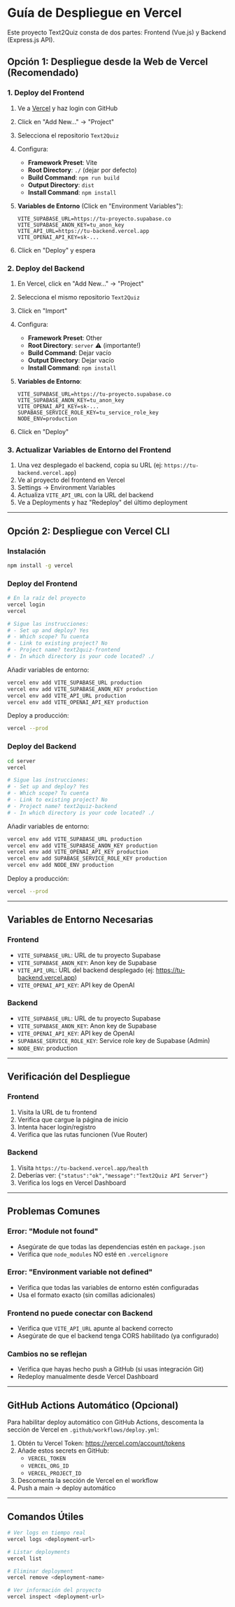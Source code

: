 # Guía de Despliegue en Vercel

Este proyecto Text2Quiz consta de dos partes: Frontend (Vue.js) y Backend (Express.js API).

## Opción 1: Despliegue desde la Web de Vercel (Recomendado)

### 1. Deploy del Frontend

1. Ve a [Vercel](https://vercel.com) y haz login con GitHub
2. Click en "Add New..." → "Project"
3. Selecciona el repositorio `Text2Quiz`
4. Configura:
   - **Framework Preset**: Vite
   - **Root Directory**: `./` (dejar por defecto)
   - **Build Command**: `npm run build`
   - **Output Directory**: `dist`
   - **Install Command**: `npm install`

5. **Variables de Entorno** (Click en "Environment Variables"):
   ```
   VITE_SUPABASE_URL=https://tu-proyecto.supabase.co
   VITE_SUPABASE_ANON_KEY=tu_anon_key
   VITE_API_URL=https://tu-backend.vercel.app
   VITE_OPENAI_API_KEY=sk-...
   ```

6. Click en "Deploy" y espera

### 2. Deploy del Backend

1. En Vercel, click en "Add New..." → "Project"
2. Selecciona el mismo repositorio `Text2Quiz`
3. Click en "Import"
4. Configura:
   - **Framework Preset**: Other
   - **Root Directory**: `server` ⚠️ (importante!)
   - **Build Command**: Dejar vacío
   - **Output Directory**: Dejar vacío
   - **Install Command**: `npm install`

5. **Variables de Entorno**:
   ```
   VITE_SUPABASE_URL=https://tu-proyecto.supabase.co
   VITE_SUPABASE_ANON_KEY=tu_anon_key
   VITE_OPENAI_API_KEY=sk-...
   SUPABASE_SERVICE_ROLE_KEY=tu_service_role_key
   NODE_ENV=production
   ```

6. Click en "Deploy"

### 3. Actualizar Variables de Entorno del Frontend

1. Una vez desplegado el backend, copia su URL (ej: `https://tu-backend.vercel.app`)
2. Ve al proyecto del frontend en Vercel
3. Settings → Environment Variables
4. Actualiza `VITE_API_URL` con la URL del backend
5. Ve a Deployments y haz "Redeploy" del último deployment

---

## Opción 2: Despliegue con Vercel CLI

### Instalación

```bash
npm install -g vercel
```

### Deploy del Frontend

```bash
# En la raíz del proyecto
vercel login
vercel

# Sigue las instrucciones:
# - Set up and deploy? Yes
# - Which scope? Tu cuenta
# - Link to existing project? No
# - Project name? text2quiz-frontend
# - In which directory is your code located? ./
```

Añadir variables de entorno:
```bash
vercel env add VITE_SUPABASE_URL production
vercel env add VITE_SUPABASE_ANON_KEY production
vercel env add VITE_API_URL production
vercel env add VITE_OPENAI_API_KEY production
```

Deploy a producción:
```bash
vercel --prod
```

### Deploy del Backend

```bash
cd server
vercel

# Sigue las instrucciones:
# - Set up and deploy? Yes
# - Which scope? Tu cuenta
# - Link to existing project? No
# - Project name? text2quiz-backend
# - In which directory is your code located? ./
```

Añadir variables de entorno:
```bash
vercel env add VITE_SUPABASE_URL production
vercel env add VITE_SUPABASE_ANON_KEY production
vercel env add VITE_OPENAI_API_KEY production
vercel env add SUPABASE_SERVICE_ROLE_KEY production
vercel env add NODE_ENV production
```

Deploy a producción:
```bash
vercel --prod
```

---

## Variables de Entorno Necesarias

### Frontend
- `VITE_SUPABASE_URL`: URL de tu proyecto Supabase
- `VITE_SUPABASE_ANON_KEY`: Anon key de Supabase
- `VITE_API_URL`: URL del backend desplegado (ej: https://tu-backend.vercel.app)
- `VITE_OPENAI_API_KEY`: API key de OpenAI

### Backend
- `VITE_SUPABASE_URL`: URL de tu proyecto Supabase
- `VITE_SUPABASE_ANON_KEY`: Anon key de Supabase
- `VITE_OPENAI_API_KEY`: API key de OpenAI
- `SUPABASE_SERVICE_ROLE_KEY`: Service role key de Supabase (Admin)
- `NODE_ENV`: production

---

## Verificación del Despliegue

### Frontend
1. Visita la URL de tu frontend
2. Verifica que cargue la página de inicio
3. Intenta hacer login/registro
4. Verifica que las rutas funcionen (Vue Router)

### Backend
1. Visita `https://tu-backend.vercel.app/health`
2. Deberías ver: `{"status":"ok","message":"Text2Quiz API Server"}`
3. Verifica los logs en Vercel Dashboard

---

## Problemas Comunes

### Error: "Module not found"
- Asegúrate de que todas las dependencias estén en `package.json`
- Verifica que `node_modules` NO esté en `.vercelignore`

### Error: "Environment variable not defined"
- Verifica que todas las variables de entorno estén configuradas
- Usa el formato exacto (sin comillas adicionales)

### Frontend no puede conectar con Backend
- Verifica que `VITE_API_URL` apunte al backend correcto
- Asegúrate de que el backend tenga CORS habilitado (ya configurado)

### Cambios no se reflejan
- Verifica que hayas hecho push a GitHub (si usas integración Git)
- Redeploy manualmente desde Vercel Dashboard

---

## GitHub Actions Automático (Opcional)

Para habilitar deploy automático con GitHub Actions, descomenta la sección de Vercel en `.github/workflows/deploy.yml`:

1. Obtén tu Vercel Token: https://vercel.com/account/tokens
2. Añade estos secrets en GitHub:
   - `VERCEL_TOKEN`
   - `VERCEL_ORG_ID`
   - `VERCEL_PROJECT_ID`
3. Descomenta la sección de Vercel en el workflow
4. Push a main → deploy automático

---

## Comandos Útiles

```bash
# Ver logs en tiempo real
vercel logs <deployment-url>

# Listar deployments
vercel list

# Eliminar deployment
vercel remove <deployment-name>

# Ver información del proyecto
vercel inspect <deployment-url>
```
